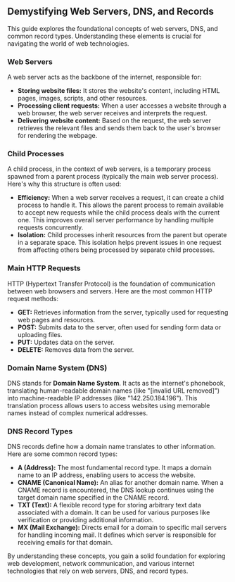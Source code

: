 ## Demystifying Web Servers, DNS, and Records

This guide explores the foundational concepts of web servers, DNS, and common record types. Understanding these elements is crucial for navigating the world of web technologies.

### Web Servers

A web server acts as the backbone of the internet,  responsible for:

* **Storing website files:**  It stores the website's content, including HTML pages, images, scripts, and other resources.
* **Processing client requests:** When a user accesses a website through a web browser, the web server receives and interprets the request. 
* **Delivering website content:**  Based on the request, the web server retrieves the relevant files and sends them back to the user's browser for rendering the webpage.

### Child Processes

A child process, in the context of web servers, is a temporary process spawned from a parent process (typically the main web server process). Here's why this structure is often used:

* **Efficiency:**  When a web server receives a request, it can create a child process to handle it. This allows the parent process to remain available to accept new requests while the child process deals with the current one. This improves overall server performance by handling multiple requests concurrently.
* **Isolation:** Child processes inherit resources from the parent but operate in a separate space. This isolation helps prevent issues in one request from affecting others being processed by separate child processes.

### Main HTTP Requests

HTTP (Hypertext Transfer Protocol) is the foundation of communication between web browsers and servers. Here are the most common HTTP request methods:

* **GET:** Retrieves information from the server, typically used for requesting web pages and resources.
* **POST:** Submits data to the server, often used for sending form data or uploading files.
* **PUT:** Updates data on the server. 
* **DELETE:** Removes data from the server.

### Domain Name System (DNS)

DNS stands for **Domain Name System**. It acts as the internet's phonebook, translating human-readable domain names (like "[invalid URL removed]") into machine-readable IP addresses (like "142.250.184.196"). This translation process allows users to access websites using memorable names instead of complex numerical addresses.

### DNS Record Types

DNS records define how a domain name translates to other information. Here are some common record types:

* **A (Address):** The most fundamental record type. It maps a domain name to an IP address, enabling users to access the website.
* **CNAME (Canonical Name):**  An alias for another domain name.  When a CNAME record is encountered, the DNS lookup continues using the target domain name specified in the CNAME record.
* **TXT (Text):**  A flexible record type for storing arbitrary text data associated with a domain. It can be used for various purposes like verification or providing additional information. 
* **MX (Mail Exchange):**  Directs email for a domain to specific mail servers for handling incoming mail. It defines which server is responsible for receiving emails for that domain.

By understanding these concepts, you gain a solid foundation for exploring web development, network communication, and various internet technologies that rely on web servers, DNS, and record types.

